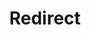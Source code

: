 ﻿---
layout: src/layouts/Redirect.astro
title: Redirect
redirect: https://octopus.com/docs/runbooks/runbook-examples
pubDate:  2023-01-01
navSearch: false
navSitemap: false
navMenu: false
---
